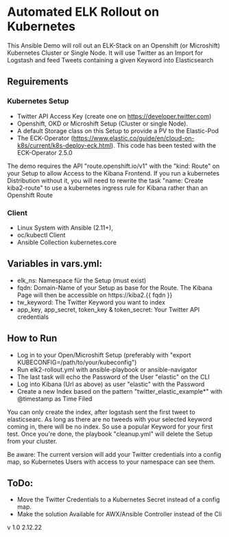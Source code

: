 # Automated ELK Rollout on Kubernetes
This Ansible Demo will roll out an ELK-Stack on an Openshift (or Microshift) Kubernetes Cluster or Single Node. 
It will use Twitter as an Import for Logstash and feed Tweets containing a given Keyword into Elasticsearch

## Reguirements 
### Kubernetes Setup
 - Twitter API Access Key (create one on https://developer.twitter.com)
 - Openshift, OKD or Microshift Setup (Cluster or single Node). 
 - A default Storage class on this Setup to provide a PV to the Elastic-Pod
 - The ECK-Operator (https://www.elastic.co/guide/en/cloud-on-k8s/current/k8s-deploy-eck.html). This code has been tested with the ECK-Operator 2.5.0

The demo requires the API "route.openshift.io/v1" with the "kind: Route" on your Setup to allow Access to the Kibana Frontend. If you run a kubernetes Distribution without it, you will need to rewrite the task "name: Create kiba2-route" to use a kubernetes ingress rule for Kibana rather than an Openshift Route

### Client
 - Linux System with Ansible (2.11+), 
 - oc/kubectl Client
 - Ansible Collection kubernetes.core 

## Variables in vars.yml:
 - elk_ns: Namespace für the Setup (must exist)
 - fqdn: Domain-Name of your Setup as base for the Route. The Kibana Page will then be accessible on https://kiba2.{{ fqdn }}
 - tw_keyword: The Twitter Keyword you want to index
 - app_key, app_secret, token_key & token_secret: Your Twitter API credentials

## How to Run
 - Log in to your Open/Microshift Setup (preferably with "export KUBECONFIG=/path/to/your/kubeconfig")
 - Run elk2-rollout.yml with ansible-playbook or ansible-navigator
 - The last task will echo the Password of the User "elastic" on the CLI
 - Log into Kibana (Url as above) as user "elastic" with the Password 
 - Create a new Index based on the pattern "twitter_elastic_example*" with @timestamp as Time Filed

You can only create the index, after logstash sent the first tweet to elasticsearc. As long as there are no tweeds with your selected keyword coming in, there will be no index. So use a popular Keyword for your first test.
Once you're done, the playbook "cleanup.yml" will delete the Setup from your cluster.

Be aware: The current version will add your Twitter credentials into a config map, so Kubernetes Users with access to your namespace can see them. 

## ToDo:
 - Move the Twitter Credentials to a Kubernetes Secret instead of a config map.
 - Make the solution Available for AWX/Ansible Controller instead of the Cli

 v 1.0 2.12.22

